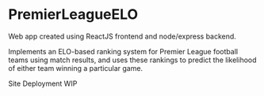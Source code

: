 # PremierLeagueELO

Web app created using ReactJS frontend and node/express backend.

Implements an ELO-based ranking system for Premier League football teams using match results, 
and uses these rankings to predict the likelihood of either team winning a particular game.

Site Deployment WIP
